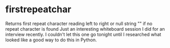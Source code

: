 # firstrepeatchar
Returns first repeat character reading left to right or null string "" if no repeat character is found
Just an interesting whiteboard session I did for an interview recently. I couldn't let this one go tonight until I researched what looked like a good way to do this in Python.

